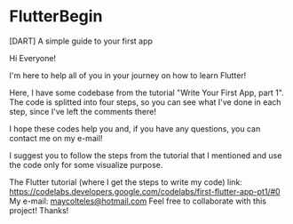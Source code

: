 # FlutterBegin
[DART] A simple guide to your first app


Hi Everyone!

I'm here to help all of you in your journey on how to learn Flutter!

Here, I have some codebase from the tutorial "Write Your First App, part 1".
The code is splitted into four steps, so you can see what I've done in each step, since I've left the comments there!

I hope these codes help you and, if you have any questions, you can contact me on my e-mail!

I suggest you to follow the steps from the tutorial that I mentioned and use the code only for some visualize purpose.

The Flutter tutorial (where I get the steps to write my code) link: https://codelabs.developers.google.com/codelabs/first-flutter-app-pt1/#0
My e-mail: maycolteles@hotmail.com Feel free to collaborate with this project! Thanks!
